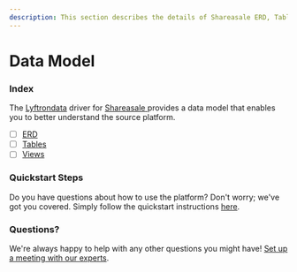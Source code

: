 ```yaml
---
description: This section describes the details of Shareasale ERD, Tables, and Views.
---
```


# Data Model

### Index

The  [Lyftrondata](https://www.lyftrondata.com/) driver for [Shareasale](https://www.lyftrondata.com/integration/shareasale/)[ ](https://www.lyftrondata.com/integration/shareasale/)provides a data model that enables you to better understand the source platform.

* [ ] [ERD](../../../marketing-analytics/shareasale/data-model/erd.md)
* [ ] [Tables](../../../marketing-analytics/shareasale/data-model/tables.md)
* [ ] [Views](../../../marketing-analytics/shareasale/data-model/views.md)

### Quickstart Steps

Do you have questions about how to use the platform? Don't worry; we've got you covered. Simply follow the quickstart instructions [here](../../../../quickstart-steps.md).

### Questions? <a href="#questions" id="questions"></a>

We're always happy to help with any other questions you might have! [Set up a meeting with our experts](https://www.lyftrondata.com/book-a-meeting/).


